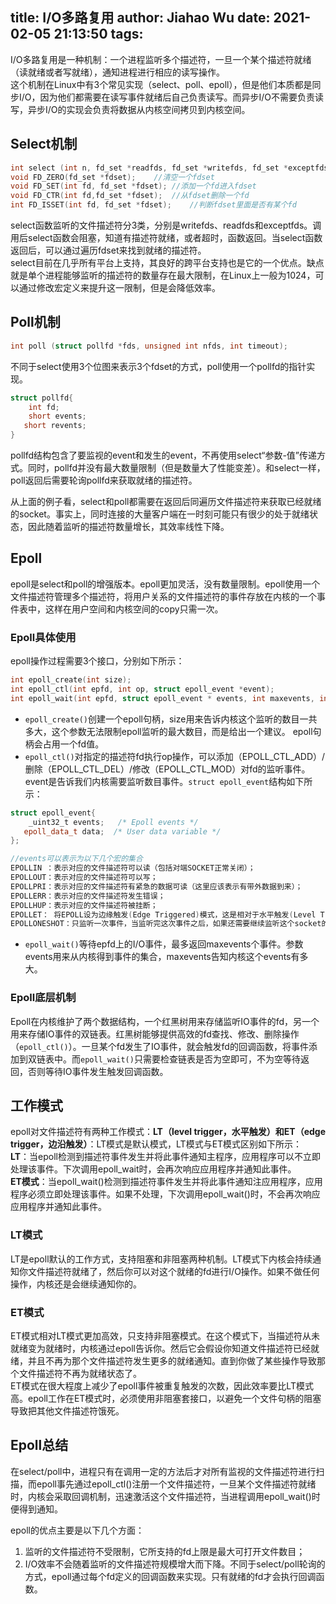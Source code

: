 title: I/O多路复用
author: Jiahao Wu
date: 2021-02-05 21:13:50
tags:
---
I/O多路复用是一种机制：一个进程监听多个描述符，一旦一个某个描述符就绪（读就绪或者写就绪），通知进程进行相应的读写操作。  
这个机制在Linux中有3个常见实现（select、poll、epoll），但是他们本质都是同步I/O，因为他们都需要在读写事件就绪后自己负责读写。而异步I/O不需要负责读写，异步I/O的实现会负责将数据从内核空间拷贝到内核空间。  

## Select机制

```C++
int select (int n, fd_set *readfds, fd_set *writefds, fd_set *exceptfds, struct timeval *timeout); 
void FD_ZERO(fd_set *fdset);	//清空一个fdset
void FD_SET(int fd, fd_set *fdset);	//添加一个fd进入fdset
void FD_CTR(int fd,fd_set *fdset);	//从fdset删除一个fd
int FD_ISSET(int fd, fd_set *fdset);	//判断fdset里面是否有某个fd
```
select函数监听的文件描述符分3类，分别是writefds、readfds和exceptfds。调用后select函数会阻塞，知道有描述符就绪，或者超时，函数返回。当select函数返回后，可以通过遍历fdset来找到就绪的描述符。  
select目前在几乎所有平台上支持，其良好的跨平台支持也是它的一个优点。缺点就是单个进程能够监听的描述符的数量存在最大限制，在Linux上一般为1024，可以通过修改宏定义来提升这一限制，但是会降低效率。


## Poll机制
```C++
int poll (struct pollfd *fds, unsigned int nfds, int timeout); 
```
不同于select使用3个位图来表示3个fdset的方式，poll使用一个pollfd的指针实现。
```C++
struct pollfd{
	int fd;
	short events;
   short revents;
}
```
pollfd结构包含了要监视的event和发生的event，不再使用select“参数-值”传递方式。同时，pollfd并没有最大数量限制（但是数量大了性能变差）。和select一样，poll返回后需要轮询pollfd来获取就绪的描述符。

从上面的例子看，select和poll都需要在返回后同遍历文件描述符来获取已经就绪的socket。事实上，同时连接的大量客户端在一时刻可能只有很少的处于就绪状态，因此随着监听的描述符数量增长，其效率线性下降。

## Epoll

epoll是select和poll的增强版本。epoll更加灵活，没有数量限制。epoll使用一个文件描述符管理多个描述符，将用户关系的文件描述符的事件存放在内核的一个事件表中，这样在用户空间和内核空间的copy只需一次。  

### Epoll具体使用

epoll操作过程需要3个接口，分别如下所示：
```C++
int epoll_create(int size);
int epoll_ctl(int epfd, int op, struct epoll_event *event);
int epoll_wait(int epfd, struct epoll_event * events, int maxevents, int timeout);
```


- ``epoll_create()``创建一个epoll句柄，size用来告诉内核这个监听的数目一共多大，这个参数无法限制epoll监听的最大数目，而是给出一个建议。 epoll句柄会占用一个fd值。 
- ``epoll_ctl()``对指定的描述符fd执行op操作，可以添加（EPOLL_CTL_ADD）/删除（EPOLL_CTL_DEL）/修改（EPOLL_CTL_MOD）对fd的监听事件。event是告诉我们内核需要监听数目事件。``struct epoll_event``结构如下所示：

```C++
struct epoll_event{
	_uint32_t events;	/* Epoll events */
   epoll_data_t data;  /* User data variable */
};

//events可以表示为以下几个宏的集合
EPOLLIN ：表示对应的文件描述符可以读（包括对端SOCKET正常关闭）；
EPOLLOUT：表示对应的文件描述符可以写；
EPOLLPRI：表示对应的文件描述符有紧急的数据可读（这里应该表示有带外数据到来）；
EPOLLERR：表示对应的文件描述符发生错误；
EPOLLHUP：表示对应的文件描述符被挂断；
EPOLLET： 将EPOLL设为边缘触发(Edge Triggered)模式，这是相对于水平触发(Level Triggered)来说的。
EPOLLONESHOT：只监听一次事件，当监听完这次事件之后，如果还需要继续监听这个socket的话，需要再次把这个socket加入到EPOLL队列里 
```

- ``epoll_wait()``等待epfd上的I/O事件，最多返回maxevents个事件。参数events用来从内核得到事件的集合，maxevents告知内核这个events有多大。

### Epoll底层机制

Epoll在内核维护了两个数据结构，一个红黑树用来存储监听IO事件的fd，另一个用来存储IO事件的双链表。红黑树能够提供高效的fd查找、修改、删除操作（``epoll_ctl()``）。一旦某个fd发生了IO事件，就会触发fd的回调函数，将事件添加到双链表中。而``epoll_wait()``只需要检查链表是否为空即可，不为空等待返回，否则等待IO事件发生触发回调函数。  


## 工作模式

epoll对文件描述符有两种工作模式：**LT（level trigger，水平触发）和ET（edge trigger，边沿触发）**：LT模式是默认模式，LT模式与ET模式区别如下所示：  
**LT**：当epoll检测到描述符事件发生并将此事件通知主程序，应用程序可以不立即处理该事件。下次调用epoll_wait时，会再次响应应用程序并通知此事件。  
**ET模式**：当epoll_wait()检测到描述符事件发生并将此事件通知注应用程序，应用程序必须立即处理该事件。如果不处理，下次调用epoll_wait()时，不会再次响应应用程序并通知此事件。  

### LT模式

LT是epoll默认的工作方式，支持阻塞和非阻塞两种机制。LT模式下内核会持续通知你文件描述符就绪了，然后你可以对这个就绪的fd进行I/O操作。如果不做任何操作，内核还是会继续通知你的。  

### ET模式


ET模式相对LT模式更加高效，只支持非阻塞模式。在这个模式下，当描述符从未就绪变为就绪时，内核通过epoll告诉你。然后它会假设你知道文件描述符已经就绪，并且不再为那个文件描述符发生更多的就绪通知。直到你做了某些操作导致那个文件描述符不再为就绪状态了。  
ET模式在很大程度上减少了epoll事件被重复触发的次数，因此效率要比LT模式高。epoll工作在ET模式时，必须使用非阻塞套接口，以避免一个文件句柄的阻塞导致把其他文件描述符饿死。  

## Epoll总结

在select/poll中，进程只有在调用一定的方法后才对所有监视的文件描述符进行扫描，而epoll事先通过epoll_ctl()注册一个文件描述符，一旦某个文件描述符就绪时，内核会采取回调机制，迅速激活这个文件描述符，当进程调用epoll_wait()时便得到通知。  

epoll的优点主要是以下几个方面：  
1. 监听的文件描述符不受限制，它所支持的fd上限是最大可打开文件数目；  
2. I/O效率不会随着监听的文件描述符规模增大而下降。不同于select/poll轮询的方式，epoll通过每个fd定义的回调函数来实现。只有就绪的fd才会执行回调函数。